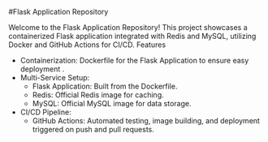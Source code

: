 #Flask Application Repository

Welcome to the Flask Application Repository! This project showcases a containerized Flask application integrated with Redis and MySQL, utilizing Docker and GitHub Actions for CI/CD.
Features

* Containerization: Dockerfile for the Flask Application to ensure easy deployment .
* Multi-Service Setup:
    * Flask Application: Built from the Dockerfile.
    * Redis: Official Redis image for caching.
    * MySQL: Official MySQL image for data storage.
* CI/CD Pipeline:
    * GitHub Actions: Automated testing, image building, and deployment triggered on push and pull requests.
